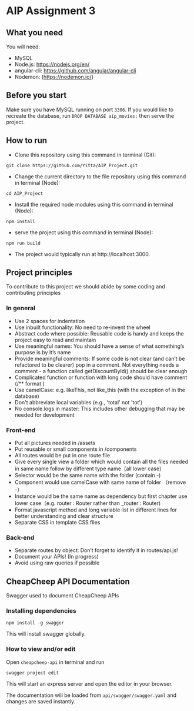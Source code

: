 # AIP Assignment 3

## What you need

You will need:
- MySQL
- Node.js: https://nodejs.org/en/
- angular-cli: https://github.com/angular/angular-cli
- Nodemon: (https://nodemon.io/)

## Before you start

Make sure you have MySQL running on port `3306`. If you would like to recreate the database, run `DROP DATABASE aip_movies;` then serve the project.

## How to run

- Clone this repository using this command in terminal (Git):

`git clone https://github.com/Yitta/AIP_Project.git`
- Change the current directory to the file repository using this command in terminal (Node):

`cd AIP_Project`
- Install the required node modules using this command in terminal (Node):

`npm install`
-  serve the project using this command in terminal (Node):

`npm run build` 
- The project would typically run at http://localhost:3000.

## Project principles

To contribute to this project we should abide by some coding and contributing principles

### In general

- Use 2 spaces for indentation
- Use inbuilt functionality: No need to re-invent the wheel
- Abstract code where possible: Reusable code is handy and keeps the project easy to read and maintain
- Use meaningful names: You should have a sense of what something’s purpose is by it’s name
- Provide meaningful comments: If some code is not clear (and can’t be refactored to be clearer) pop in a comment. Not everything needs a comment - a function called getDiscountById() should be clear enough
- Complicated function or function with long code should have comment (/** format )
- Use camelCase: e.g. likeThis, not like_this (with the exception of in the database)
- Don't abbreviate local variables (e.g., 'total' not 'tot')
- No console.logs in master: This includes other debugging that may be needed for development

### Front-end
- Put all pictures needed in /assets
- Put reusable or small components in /components
- All routes would be put in one route file
- Give every single view a folder which would contain all the files needed in same name follow by different type name（all lower case）
- Selector would be the same name with the folder (contain -)
- Component would use camelCase with same name of folder （remove -）
- Instance would be the same name as dependency but first chapter use lower case（e.g. router : Router rather than _router : Router)
- Format javascript method and long variable list in different lines for better understanding and clear structure
- Separate CSS in template CSS files 

### Back-end
- Separate routes by object: Don’t forget to identify it in routes/api.js!
- Document your APIs! (In progress)
- Avoid using raw queries if possible

## CheapCheep API Documentation

Swagger used to document CheapCheep APIs

### Installing dependencies

  `npm install -g swagger`

This will install swagger globally.

### How to view and/or edit

  Open `cheapcheep-api` in terminal and run

  `swagger project edit`

This will start an express server and open the editor in your browser.

The documentation will be loaded from `api/swagger/swagger.yaml` and changes are saved instantly.
